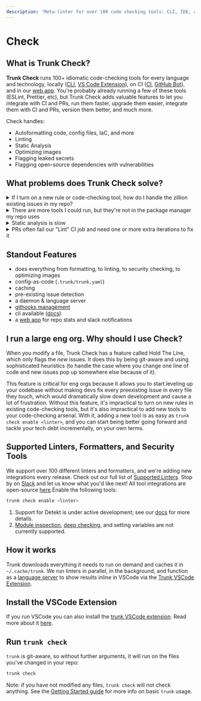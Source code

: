 ```yaml
---
description: 'Meta-linter for over 100 code checking tools: CLI, IDE, and on the web.'
---
```


# Check

## What is Trunk Check?

**Trunk Check** runs 100+ idiomatic code-checking tools for every language and technology, locally ([CLI](advanced-setup/cli/), [VS Code Extension](https://marketplace.visualstudio.com/items?itemName=trunk.io)), on CI ([CI](check-cloud-ci-integration/), [GitHub Bot](check-cloud-ci-integration/get-started/)), and in our [web app](https://app.trunk.io). You're probably already running a few of these tools (ESLint, Prettier, etc), but Trunk Check adds valuable features to let you integrate with CI and PRs, run them faster, upgrade them easier, integrate them with CI and PRs, version them better, and much more.

Check handles:

* Autoformatting code, config files, IaC, and more
* Linting
* Static Analysis
* Optimizing images
* Flagging leaked secrets
* Flagging open-source dependencies with vulnerabilities

## What problems does Trunk Check solve?

<details>

<summary>If I turn on a new rule or code-checking tool, how do I handle the zillion existing issues in my repo?</summary>

'[Hold the line](reference/under-the-hood.md#hold-the-line)' is a Trunk Check feature that works for _all_ tools Trunk Check runs. It detects which issues are preexisting or not, in a sophisticated way (we correctly handle the cases in which you modify one line of code and it causes new issues downstream of that). By default, we only call _new_ issues "blocking issues" for the purposes of gating PRs and running `trunk check` locally.

This is the #1 feature driving why large companies purchase Trunk Check licenses. Without this, turning on a new linting rule may counter-intuitively _increase_ your tech debt. This typically happens because you force every modified file to be clean of errors in pull requests. In real life, this means devs optimize for touching as few files as possible to avoid cleaning up all the issues they didn't affect. Things like renaming a class or function across many files will never be done, because a simple find+replace turns into an effort of fixing a hundred lint issues just to merge it. Plus, fixing unrelated issues to your changes is just a poor separation of responsibilities for pull requests.

</details>

<details>

<summary>There are more tools I could run, but they're not in the package manager my repo uses</summary>

In the world of code checking, more is more! Let's say you have a mostly javascript/typescript repo, so your package manager ecosystem is npm. You have other technologies in the repo though, maybe some bash scripts, dockerfiles, kube config, ci yaml, and all of those technologies have great checking tools that you could be running, but some are golang, some are direct downloads, some are python, and they aren't available on npm. You don't want to bring a bunch of new package managers into your repo for these 1-off tools. That's where Trunk Check comes in. You version these tools in `.trunk/trunk.yaml`, and trunk can fetch them and run them from all the package managers or direct downloads you _don't_ use in your repo.

</details>

<details>

<summary>Static analysis is slow</summary>

Trunk Check has a daemon that checks code as you modify files in your repo, runs linting in batches, and caches off the results for many linters. Since it's git-aware, it knows what you've changed, and by adding batched execution and caching, you end up with a much faster and smoother way to run these tools.

</details>

<details>

<summary>PRs often fail our "Lint" CI job and need one or more extra iterations to fix it</summary>

PR iterations kill productivity. Every time a dev updates a PR, even trivially, they have to context switch, break out of flow, reviewers also context switch to look at it, and that's not to mention the CI time to run a new suite of jobs.

`trunk check` shows the _same_ results locally and [on CI](check-cloud-ci-integration/). It can optionally also function as a[git-hooks.md](advanced-setup/actions/git-hooks.md "mention") manager to reject `git push`es unless they're passing `trunk check`.

</details>

## Standout Features

* does everything from formatting, to linting, to security checking, to optimizing images
* config-as-code (`.trunk/trunk.yaml`)
* caching
* pre-existing issue detection
* a daemon & language server
* [githooks management](advanced-setup/actions/git-hooks.md)
* cli available ([docs](advanced-setup/cli/))
* a [web app](https://app.trunk.io/) for repo stats and slack notifications

## I run a large eng org. Why should I use Check?

When you modify a file, Trunk Check has a feature called Hold The Line, which only flags the _new_ issues. It does this by being git-aware and using sophisticated heuristics (to handle the case where you change one line of code and new issues pop up somewhere else because of it).

This feature is critical for eng orgs because it allows you to start leveling up your codebase without making devs fix every preexisting issue in every file they touch, which would dramatically slow down development and cause a lot of frustration. Without this feature, it's impractical to turn on new rules in existing code-checking tools, but it's also impractical to add new tools to your code-checking arsenal. With it, adding a new tool is as easy as `trunk check enable <linter>`, and you can start being better going forward and tackle your tech debt incrementally, on your own terms.

## Supported Linters, Formatters, and Security Tools

We support over 100 different linters and formatters, and we're adding new integrations every release. Check out our full list of [Supported Linters](configuration/supported-linters.md). Stop by on [Slack](https://slack.trunk.io) and let us know what you'd like next! All tool integrations are open-source [here](https://github.com/trunk-io/plugins).Enable the following tools:

```bash
trunk check enable <linter>
```

1. Support for Detekt is under active development; see our [docs](https://docs.trunk.io/docs/check-supported-linters#detekt) for more details.
2. [Module inspection](https://github.com/terraform-linters/tflint/blob/master/docs/user-guide/module-inspection.md), [deep checking](https://github.com/terraform-linters/tflint-ruleset-aws/blob/master/docs/deep_checking.md), and setting variables are not currently supported.

## How it works

Trunk downloads everything it needs to run on demand and caches it in `~/.cache/trunk`. We run linters in parallel, in the background, and function as a [language server](https://microsoft.github.io/language-server-protocol) to show results inline in VSCode via the [Trunk VSCode Extension](./#install-the-vscode-extension).

## Install the VSCode Extension

If you run VSCode you can also install the [trunk VSCode extension](vscode:extension/Trunk.io). Read more about it [here](https://marketplace.visualstudio.com/items?itemName=Trunk.io).

## Run `trunk check`

`trunk` is git-aware, so without further arguments, it will run on the files you've changed in your repo:

```bash
trunk check
```

Note: if you have not modified any files, `trunk check` will not check anything. See the [Getting Started guide](usage.md) for more info on basic `trunk` usage.

